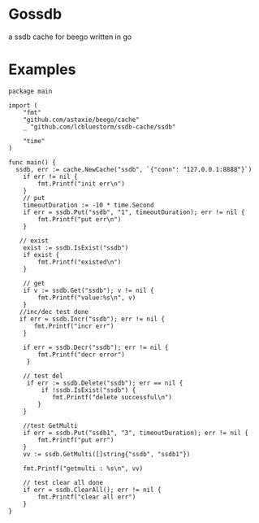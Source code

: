 # Gossdb
a ssdb cache for beego written in go

# Examples

    package main

    import (
        "fmt"
        "github.com/astaxie/beego/cache"
        _ "github.com/lcbluestorm/ssdb-cache/ssdb"

        "time"
    )

    func main() {
      ssdb, err := cache.NewCache("ssdb", `{"conn": "127.0.0.1:8888"}`)
        if err != nil {
            fmt.Printf("init err\n")
        }
        // put
        timeoutDuration := -10 * time.Second
        if err = ssdb.Put("ssdb", "1", timeoutDuration); err != nil {
            fmt.Printf("put err\n")
        }

       // exist
        exist := ssdb.IsExist("ssdb")
        if exist {
            fmt.Printf("existed\n")
        }

        // get
        if v := ssdb.Get("ssdb"); v != nil {
            fmt.Printf("value:%s\n", v)
        }
       //inc/dec test done
       if err = ssdb.Incr("ssdb"); err != nil {
           fmt.Printf("incr err")
        }

        if err = ssdb.Decr("ssdb"); err != nil {
            fmt.Printf("decr error")
         }

        // test del
         if err := ssdb.Delete("ssdb"); err == nil {
             if !ssdb.IsExist("ssdb") {
                fmt.Printf("delete successful\n")
            }
        }

        //test GetMulti
        if err = ssdb.Put("ssdb1", "3", timeoutDuration); err != nil {
            fmt.Printf("put err")
        }
        vv := ssdb.GetMulti([]string{"ssdb", "ssdb1"})

        fmt.Printf("getmulti : %s\n", vv)

        // test clear all done
        if err = ssdb.ClearAll(); err != nil {
            fmt.Printf("clear all err")
        }
    }
